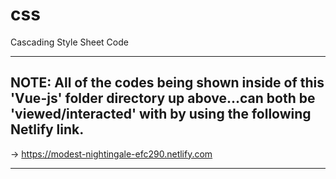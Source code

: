 # css
Cascading Style Sheet Code

-----

## NOTE: All of the codes being shown inside of this 'Vue-js' folder directory up above...can both be 'viewed/interacted' with by using the following Netlify link.
 
-> https://modest-nightingale-efc290.netlify.com  

-----
